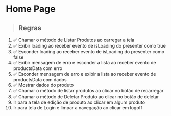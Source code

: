 # Home Page

> ## Regras

1. ✅ Chamar o método de Listar Produtos ao carregar a tela
2. ✅ Exibir loading ao receber evento de isLoading do presenter como true
3. ✅ Esconder loading ao receber evento de isLoading do presenter como false
4. ✅ Exibir mensagem de erro e esconder a lista ao receber evento de productsData com erro
5. ✅ Esconder mensagem de erro e exibir a lista ao receber evento de productsData com dados
6. ✅ Mostrar dados do produto
7. ✅ Chamar o método de listar produtos ao clicar no botão de recarregar
8. ✅ Chamar o método de Deletar Produto ao clicar no botão de deletar
9. Ir para a tela de edição de produto ao clicar em algum produto
10. Ir para tela de Login e limpar a navegação ao clicar em logoff
